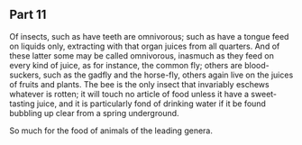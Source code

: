 ## Part 11

Of insects, such as have teeth are omnivorous; such as have a tongue feed on liquids only, extracting with that organ juices from all quarters.
And of these latter some may be called omnivorous, inasmuch as they feed on every kind of juice, as for instance, the common fly; others are blood-suckers, such as the gadfly and the horse-fly, others again live on the juices of fruits and plants.
The bee is the only insect that invariably eschews whatever is rotten; it will touch no article of food unless it have a sweet-tasting juice, and it is particularly fond of drinking water if it be found bubbling up clear from a spring underground.

So much for the food of animals of the leading genera.

